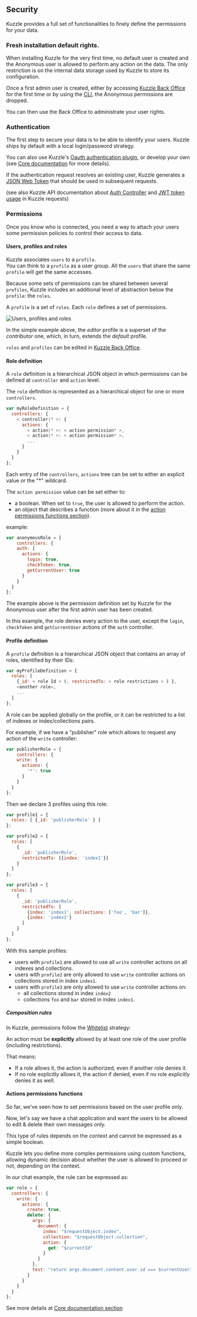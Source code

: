 ## Security

Kuzzle provides a full set of functionalities to finely define the permissions for your data.

### Fresh installation default rights.

When installing Kuzzle for the very first time, no default user is created and the Anonymous user is allowed to perform any action on the data. The only restriction is on the internal data storage used by Kuzzle to store its configuration.

Once a first admin user is created, either by accessing [Kuzzle Back Office](https://github.com/kuzzleio/kuzzle-bo) for the first time or by using the [CLI](#command-line-interface), the Anonymous permissions are dropped.

You can then use the Back Office to administrate your user rights.

### Authentication

The first step to secure your data is to be able to identify your users.
Kuzzle ships by default with a local login/password strategy.

You can also use Kuzzle's [Oauth authentication plugin](https://github.com/kuzzleio/kuzzle-plugin-auth-passport-oauth), or develop your own (see [Core documentation](#authentication-process) for more details).

If the authentication request resolves an existing user, Kuzzle generates a [JSON Web Token](https://tools.ietf.org/html/rfc7519) that should be used in subsequent requests.

(see also Kuzzle API documentation about [Auth Controller](/api-reference/#login) and [JWT token usage](/api-reference/#authorization-header) in Kuzzle requests)


### Permissions

Once you know who is connected, you need a way to attach your users some permission policies to control their access to data.

#### Users, profiles and roles

Kuzzle associates `users` to a `profile`.  
You can think to a `profile` as a user group. All the `users` that share the same `profile` will get the same accesses.

Because some sets of permissions can be shared between several `profiles`, Kuzzle includes an additional level of abstraction below the `profile`: the `roles`.

A `profile` is a set of `roles`. Each `role` defines a set of permissions.

![Users, profiles and roles](./images/permissions/profiles-roles.png)

In the simple example above, the *editor* profile is a superset of the *contributor* one, which, in turn, extends the *default* profile.

`roles` and `profiles` can be edited in [Kuzzle Back Office](https://github.com/kuzzleio/kuzzle-bo).

#### Role definition

A `role` definition is a hierarchical JSON object in which permissions can be defined at `controller` and `action` level.

The `role` definition is represented as a hierarchical object for one or more `controllers`.

```js
var myRoleDefinition = {
  controllers: {
    < controller|* >: {
      actions: {
        < action|* >: < action permission* >,
        < action|* >: < action permission* >,
        ...
      }
    }
  }
};
```

Each entry of the `controllers`, `actions` tree can be set to either an explicit value or the "&#42;" wildcard.

The `action permission` value can be set either to:

- a boolean. When set to `true`, the user is allowed to perform the action.
- an object that describes a function (more about it in the [action permissions functions section](#actions-permissions-functions)).

example:

```js
var anonymousRole = {
    controllers: {
    auth: {
      actions: {
        login: true,
        checkToken: true,
        getCurrentUser: true
      }
    }
  }
};
```

The example above is the permission definition set by Kuzzle for the Anonymous user after the first admin user has been created.

In this example, the role denies every action to the user, except the `login`, `checkToken` and `getCurrentUser` actions of the `auth` controller.

#### Profile definition

A `profile` definition is a hierarchical JSON object that contains an array of roles, identified by their IDs:

```js
var myProfileDefinition = {
  roles: [
    {_id: < role Id > (, restrictedTo: < role restrictions > ) },
    <another role>,
    ...
  ]
};
```

A role can be applied globally on the profile, or it can be restricted to a list of indexes or index/collections pairs.

For example, if we have a "publisher" role which allows to request any action of the `write` controller:
```js
var publisherRole = {
    controllers: {
    write: {
      actions: {
        '*': true
      }
    }
  }
};
```

Then we declare 3 profiles using this role:
```js
var profile1 = {
  roles: [ {_id: 'publisherRole' } ]
};

var profile2 = {
  roles: [
    {
      _id: 'publisherRole',
      restrictedTo: [{index: 'index1'}]
    }
  ]
};

var profile3 = {
  roles: [
    {
      _id: 'publisherRole',
      restrictedTo: [
        {index: 'index1', collections: ['foo', 'bar']},
        {index: 'index2'}
      ]
    }
  ]
};
```

With this sample profiles:
* users with `profile1` are allowed to use all `write` controller actions on all indexes and collections.
* users with `profile2` are only allowed to use `write` controller actions on collections stored in index `index1`.
* users with `profile3` are only allowed to use `write` controller actions on:
  * all collections stored in index `index2`
  * collections `foo` and `bar` stored in index `index1`.

##### Composition rules

In Kuzzle, permissions follow the [Whitelist](https://en.wikipedia.org/wiki/Whitelist) strategy:

An action must be **explicitly** allowed by at least one role of the user profile (including restrictions).

That means:
* If a role allows it, the action is authorized, even if another role denies it.
* If no role explicitly allows it, the action if denied, even if no role explicitly denies it as well.

#### Actions permissions functions

So far, we've seen how to set permissions based on the user profile only.

Now, let's say we have a chat application and want the users to be allowed to edit & delete their own messages only.

This type of rules depends on the context and cannot be expressed as a simple boolean.

Kuzzle lets you define more complex permissions using custom functions, allowing dynamic decision about whether the user is allowed to proceed or not, depending on the context.

In our chat example, the rule can be expressed as:

```js
var role = {
  controllers: {
    write: {
      actions: {
        create: true,
        delete: {
          args: {
            document: {
              index: "$requestObject.index",
              collection: "$requestObject.collection",
              action: {
                get: "$currentId"
              }
            }
          },
          test: "return args.document.content.user.id === $currentUserId"
        }
      }
    }
  }
};
```

See more details at [Core documentation section](#permission-closures)